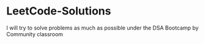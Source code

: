 # LeetCode-Solutions
I will try to solve problems as much as possible under the DSA Bootcamp by Community classroom
